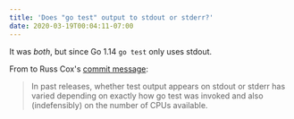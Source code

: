 ```yaml
---
title: 'Does "go test" output to stdout or stderr?'
date: 2020-03-19T00:04:11-07:00
---
```

It was *both*, but since Go 1.14 `go test` only uses stdout.

From to Russ Cox's [commit message](https://github.com/golang/go/commit/7badae85f20f1bce4cc344f9202447618d45d414):

> In past releases, whether test output appears on stdout or stderr
> has varied depending on exactly how go test was invoked and
> also (indefensibly) on the number of CPUs available.
